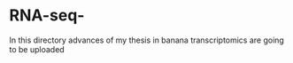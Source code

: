 # RNA-seq-
 In this directory advances of my thesis in banana transcriptomics are going to be uploaded
